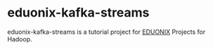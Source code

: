 eduonix-kafka-streams
===========

eduonix-kafka-streams is a tutorial  project for [EDUONIX](http://www.eduonix.com/) Projects for Hadoop.

